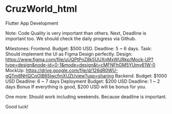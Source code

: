# CruzWorld_html

Flutter App Development

Note:
Code Quality is very important than others.
Next, Deadline is important too.
We should check the daily progress via Github.


Milestones:
Frontend.
Budget: $500 USD.
Deadline: 5 ~ 6 days.
Task: Should implement the UI as Figma Design perfectly.
Design: https://www.figma.com/file/uUQPtPnZ8k5UUXnMxWURkp/Mock-UP?type=design&node-id=0-1&mode=design&t=cMFNFhGM5YUmy61W-0
MockUp: https://drive.google.com/file/d/126dR0WU-gQTm8NHQCnOIB65lwcfmXUZt/view?usp=sharing
Backend.
Budget: $1000 USD
Deadline: 6 ~ 7 days
Deployment
Budget: $200 USD
Deadline: 1 ~ 2 days
Bonus
If everything is good, $200 USD will be bonus for you.


One more:
Should work including weekends.
Because deadline is important.

Good luck!
